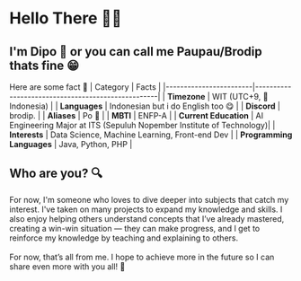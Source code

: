 # Hello There 🙋‍♂️

## I'm Dipo 🧐 or you can call me Paupau/Brodip thats fine 😁

Here are some fact 💫
| Category               | Facts                                             |
|------------------------|---------------------------------------------------|
| **Timezone**           | WIT (UTC+9, 📍 Indonesia)                         |
| **Languages**          | Indonesian but i do English too 😋                |
| **Discord**            | brodip.                                             |
| **Aliases**            | Po 🤚                                              |
| **MBTI**               | ENFP-A                                             |
| **Current Education**  | AI Engineering Major at ITS (Sepuluh Nopember Institute of Technology)|
| **Interests**          | Data Science, Machine Learning, Front-end Dev |
| **Programming Languages** | Java, Python, PHP                    |

## Who are you? 🔍
For now, I'm someone who loves to dive deeper into subjects that catch my interest. I've taken on many projects to expand my knowledge and skills. 
I also enjoy helping others understand concepts that I’ve already mastered, creating a win-win situation — they can make progress, and I get to reinforce my knowledge by teaching and explaining to others.
<br> <br>
For now, that’s all from me. I hope to achieve more in the future so I can share even more with you all! 👋

